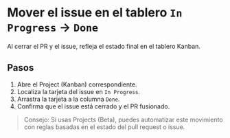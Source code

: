 # Mover el issue en el tablero `In Progress` → `Done`

Al cerrar el PR y el issue, refleja el estado final en el tablero Kanban.

## Pasos

1. Abre el Project (Kanban) correspondiente.
2. Localiza la tarjeta del issue en `In Progress`.
3. Arrastra la tarjeta a la columna `Done`.
4. Confirma que el issue está cerrado y el PR fusionado.

> Consejo: Si usas Projects (Beta), puedes automatizar este movimiento con reglas basadas en el estado del pull request o issue.
